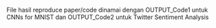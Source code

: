 File hasil reproduce paper/code dinamai dengan OUTPUT_Code1 untuk CNNs for MNIST dan OUTPUT_Code2 untuk Twitter Sentiment Analysis
